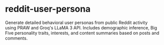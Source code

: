 # reddit-user-persona
Generate detailed behavioral user personas from public Reddit activity using PRAW and Groq's LLaMA 3 API. Includes demographic inference, Big Five personality traits, interests, and content summaries based on posts and comments.
